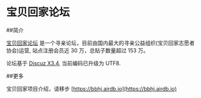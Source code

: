 宝贝回家论坛
========================

##简介

[宝贝回家论坛](https://bbs.baobeihuijia.com) 是一个寻亲论坛，目前由国内最大的寻亲公益组织(宝贝回家志愿者协会)运营, 站点注册会员近 30 万，总贴子数量超过 153 万。

论坛基于 [Discuz X3.4](https://gitee.com/ComsenzDiscuz/DiscuzX), 当前编码已升级为 UTF8.

##更多

宝贝回家项目介绍，请移步 [https://bbhj.airdb.io](https://bbhj.airdb.io)
